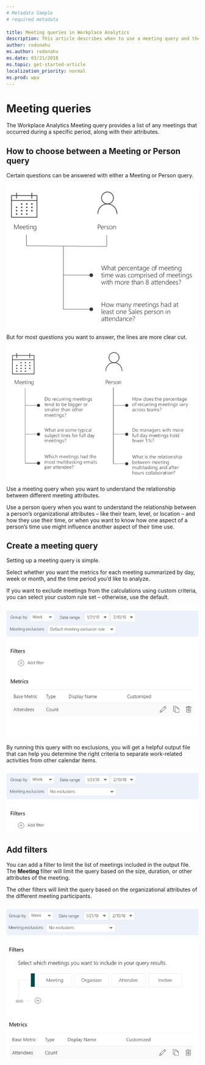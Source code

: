 ```yaml
---
# Metadata Sample
# required metadata

title: Meeting queries in Workplace Analytics
description: This article describes when to use a meeting query and the kind of information they provide.  
author: rodonahu
ms.author: rodonahu
ms.date: 03/21/2018
ms.topic: get-started-article
localization_priority: normal 
ms.prod: wpa
---
```


# Meeting queries

The Workplace Analytics Meeting query provides a list of any meetings that occurred during a specific period, along with their attributes.

## How to choose between a Meeting or Person query 
Certain questions can be answered with either a Meeting or Person query.

 ![Meeting or Person query](../Images/WpA/Tutorials/person-or-meeting-query.png)

But for most questions you want to answer, the lines are more clear cut.

![Meeting query and Person query](../Images/WpA/Tutorials/meeting-or-person-query-2.png)
 
Use a meeting query when you want to understand the relationship between different meeting attributes.

Use a person query when you want to understand the relationship between a person’s organizational attributes – like their team, level, or location – and how they use their time, or when you want to know how one aspect of a person’s time use might influence another aspect of their time use.

## Create a meeting query
Setting up a meeting query is simple.

Select whether you want the metrics for each meeting summarized by day, week or month, and the time period you’d like to analyze.

If you want to exclude meetings from the calculations using custom criteria, you can select your custom rule set – otherwise, use the default. 

 ![Create meeting query](../Images/WpA/Tutorials/create-meeting-query1.png)

By running this query with no exclusions, you will get a helpful output file that can help you determine the right criteria to separate work-related activities from other calendar items.
 
 ![Meeting query no exclusions](../Images/WpA/Tutorials/meeting-no-exclusions.png)

## Add filters

You can add a filter to limit the list of meetings included in the output file.
The **Meeting** filter will limit the query based on the size, duration, or other attributes of the meeting.

The other filters will limit the query based on the organizational attributes of the different meeting participants.

![Meeting query filters](../Images/WpA/Tutorials/meeting-filter.png)


